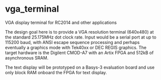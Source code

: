 # vga_terminal
VGA display terminal for RC2014 and other applications

The design goal here is to provide a VGA resolution terminal (640x480) at the standard 25.175MHz dot clock rate.  Input would be a serial port at up to 115200 baud, with ANSI escape sequence processing and perhaps eventually a graphics mode with Tek40xx or DEC REGIS graphics.  The target hardware is the Digilent CMOD-A7 with an Artix FPGA and 512kB of asynchronous SRAM.

The text display will be prototyped on a Basys-3 evaluation board and use only block RAM onboard the FPGA for text display.

